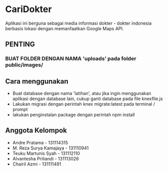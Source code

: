 # CariDokter

Aplikasi ini berguna sebagai media informasi dokter - dokter indonesia berbasis lokasi dengan memanfaatkan Google Maps API.

## PENTING
### BUAT FOLDER DENGAN NAMA 'uploads' pada folder public/images/
## Cara menggunakan

* Buat database dengan nama 'latihan', atau jika ingin menggunakan aplikasi dengan database lain, cukup ganti database pada file knexfile.js
* Lakukan migrasi dengan perintah knex migrate:latest pada terminal / prompt
* lakukan penginstalan package dengan perintah npm install

## Anggota Kelompok

* Andre Pratama - 131114315
* M. Reza Surya Kamajaya - 131110941
* Teuku Martunis Syah - 131112110
* Alvantesha Priliandi - 131113026
* Chairil Azmi - 131111491